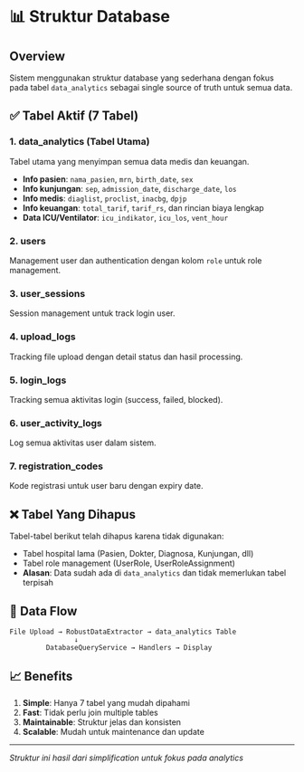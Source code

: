 # 📊 Struktur Database

## Overview
Sistem menggunakan struktur database yang sederhana dengan fokus pada tabel `data_analytics` sebagai single source of truth untuk semua data.

## ✅ Tabel Aktif (7 Tabel)

### 1. **data_analytics** (Tabel Utama)
Tabel utama yang menyimpan semua data medis dan keuangan.
- **Info pasien**: `nama_pasien`, `mrn`, `birth_date`, `sex`
- **Info kunjungan**: `sep`, `admission_date`, `discharge_date`, `los`
- **Info medis**: `diaglist`, `proclist`, `inacbg`, `dpjp`
- **Info keuangan**: `total_tarif`, `tarif_rs`, dan rincian biaya lengkap
- **Data ICU/Ventilator**: `icu_indikator`, `icu_los`, `vent_hour`

### 2. **users**
Management user dan authentication dengan kolom `role` untuk role management.

### 3. **user_sessions**
Session management untuk track login user.

### 4. **upload_logs**
Tracking file upload dengan detail status dan hasil processing.

### 5. **login_logs**
Tracking semua aktivitas login (success, failed, blocked).

### 6. **user_activity_logs**
Log semua aktivitas user dalam sistem.

### 7. **registration_codes**
Kode registrasi untuk user baru dengan expiry date.

## ❌ Tabel Yang Dihapus

Tabel-tabel berikut telah dihapus karena tidak digunakan:
- Tabel hospital lama (Pasien, Dokter, Diagnosa, Kunjungan, dll)
- Tabel role management (UserRole, UserRoleAssignment)
- **Alasan**: Data sudah ada di `data_analytics` dan tidak memerlukan tabel terpisah

## 🔄 Data Flow

```
File Upload → RobustDataExtractor → data_analytics Table
                ↓
         DatabaseQueryService → Handlers → Display
```

## 📈 Benefits

1. **Simple**: Hanya 7 tabel yang mudah dipahami
2. **Fast**: Tidak perlu join multiple tables
3. **Maintainable**: Struktur jelas dan konsisten
4. **Scalable**: Mudah untuk maintenance dan update

---

*Struktur ini hasil dari simplification untuk fokus pada analytics*
